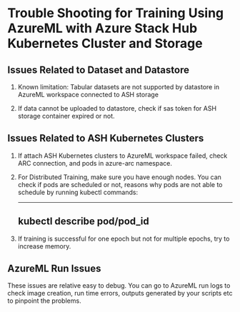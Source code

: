 # Trouble Shooting for Training Using AzureML with Azure Stack Hub Kubernetes Cluster and Storage

## Issues Related to Dataset and Datastore

1. Known limitation:
   Tabular datasets are not supported by datastore in AzureML workspace connected to ASH storage
   
2. If data cannot be uploaded to datastore, check if sas token for ASH storage container expired or not.

## Issues Related to ASH Kubernetes Clusters

1. If attach ASH Kubernetes clusters to AzureML workspace failed, check ARC connection, and pods in azure-arc namespace.
   
2. For Distributed Training, make sure you have enough nodes.
   You can check if pods are scheduled or not, reasons why pods are not able to schedule by running kubectl commands:
   

   ---
     kubectl describe pod/pod_id
   ---
3. If training is successful for one epoch but not for multiple epochs, try to increase memory.

## AzureML Run Issues

These issues are relative easy to debug. You can go to AzureML run logs to check image creation, run time errors, 
outputs generated by your scripts etc to pinpoint the problems.
